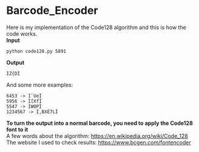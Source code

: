 # Barcode_Encoder
Here is my implementation of the Code128 algorithm and this is how the code works.  
**Input**
```
python code128.py 5891
```
**Output**
```
ÍZ{DÎ
```
And some more examples:
```
6453 -> Í`UeÎ
5956 -> Í[XfÎ
5547 -> ÍWOPÎ
1234567 -> Í,BXÈ7LÎ
```
**To turn the output into a normal barcode, you need to apply the Code128 font to it**  
A few words about the algorithm: https://en.wikipedia.org/wiki/Code_128  
The website I used to check results: https://www.bcgen.com/fontencoder
